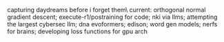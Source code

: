 capturing daydreams before i forget them\\
current: orthogonal normal gradient descent; execute-r1/postraining for code; nki via llms; attempting the largest cybersec llm; dna evoformers; edison; word gen models; nerfs for brains; developing loss functions for gpu arch 

